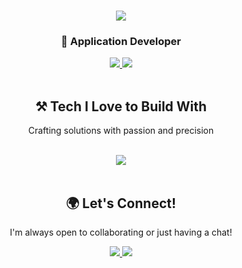 <h1 align="center">
    <img src="https://readme-typing-svg.herokuapp.com/?font=Righteous&size=36&center=true&vCenter=true&width=500&height=70&duration=3500&lines=Hi+There!+👋;+It's+Jill+Dhandhukiya!;" />
</h1>

<h3 align="center">🌟 Application Developer </h3>

<div align="center">
    <a href="mailto:mail.jill@skiff.com">
        <img src="https://img.shields.io/badge/Gmail-333333?style=for-the-badge&logo=gmail&logoColor=red" />
    </a>
    <a href="https://www.linkedin.com/in/jilldhandhukiya/" target="_blank">
        <img src="https://img.shields.io/badge/LinkedIn-0077B5?style=for-the-badge&logo=linkedin&logoColor=white" />
    </a>
</div>
<br/>

<h2 align="center">⚒️ Tech I Love to Build With</h2>
<p align="center">Crafting solutions with passion and precision</p>
<br/>
<div align="center">
    <img src="https://skillicons.dev/icons?i=c,cpp,java,python,js,html,css,tailwind,nodejs,expressjs,react,nextjs,flask,github,aws,docker,figma,mysql,postgresql,mongodb,redis,firebase,flutter,solidity,go,dotnet,linux,nginx" />
</div>
<br/>

<h2 align="center">🌍 Let's Connect!</h2>
<p align="center">I'm always open to collaborating or just having a chat!</p>
<div align="center">
    <a href="mailto:mail.jill@skiff.com">
        <img src="https://img.shields.io/badge/Gmail-333333?style=for-the-badge&logo=gmail&logoColor=red" />
    </a>
    <a href="https://www.linkedin.com/in/jilldhandhukiya/" target="_blank">
        <img src="https://img.shields.io/badge/LinkedIn-0077B5?style=for-the-badge&logo=linkedin&logoColor=white" />
    </a>
</div>
